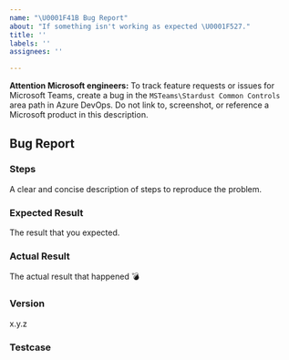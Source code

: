 ```yaml
---
name: "\U0001F41B Bug Report"
about: "If something isn't working as expected \U0001F527."
title: ''
labels: ''
assignees: ''

---
```


**Attention Microsoft engineers:**
To track feature requests or issues for Microsoft Teams, create a bug in the `MSTeams\Stardust Common Controls` area path in Azure DevOps. Do not link to, screenshot, or reference a Microsoft product in this description.

## Bug Report

### Steps
A clear and concise description of steps to reproduce the problem.

### Expected Result
The result that you expected.

### Actual Result
The actual result that happened 💣

### Version
x.y.z

### Testcase
[Fork, update, and replace this sandbox to show the bug]:
https://codesandbox.io/s/stardust-ui-example-8ismt
